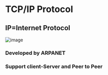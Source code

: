 # TCP/IP Protocol
## IP=Internet Protocol

![image](https://user-images.githubusercontent.com/77873383/173187917-791952ef-27d2-44b4-9e1f-42aba52417b5.png)



### Developed by ARPANET
### Support client-Server and Peer to Peer 

